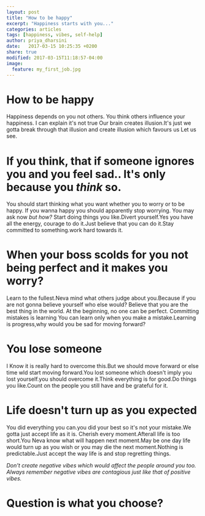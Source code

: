 ```yaml
---
layout: post
title: "How to be happy"
excerpt: "Happiness starts with you..."
categories: articles
tags: [happiness, vibes, self-help]
author: priya_dharsini
date:   2017-03-15 10:25:35 +0200
share: true
modified: 2017-03-15T11:18:57-04:00
image:
  feature: my_first_job.jpg
---
```



#  How to be happy

Happiness depends on you not others.
You think others influence your happiness.
I can explain it's not true
Our brain creates illusion.It's just we gotta break through that illusion and create illusion which favours us
Let us see.
# If you think, that if someone ignores you and you feel sad.. It's only because you *think* so.
You should start thinking what you want whether you to worry or to be happy.
If you wanna happy you should apparently stop worrying.
You may ask now *but how?*
Start doing things you like.Divert yourself.Yes you have all the energy, courage to do it.Just believe that you can do it.Stay committed to something.work hard towards it.
# When your boss scolds for you not being perfect and it makes you worry?
Learn to the fullest.Neva mind what others judge about you.Because if you are not gonna believe yourself who else would​? Believe that you are the best thing in the world.
At the beginning, no one can be perfect.
Committing mistakes is learning
You can learn only when you make a mistake.Learning is progress,why would you be sad for moving forward?
# You lose someone
I Know it is really hard to overcome this.But we should move forward or else time wld start moving forward.You lost someone which doesn't imply you lost yourself.you should overcome it.Think everything is for good.Do things you like.Count on the people you still have and be grateful for it.
# Life doesn't turn up as you expected

You did everything you can.you did your best so it's not your mistake.We gotta just accept life as it is. Cherish every moment.Afterall life is too short.You Neva know what will happen next moment.May be one day life would turn up as you wish or you may die the next moment.Nothing is predictable.Just accept the way life is and stop regretting things.

*Don't create negative vibes which would affect the people around you too. Always remember negative vibes are contagious just like that of positive vibes.*

# Question is what you choose?